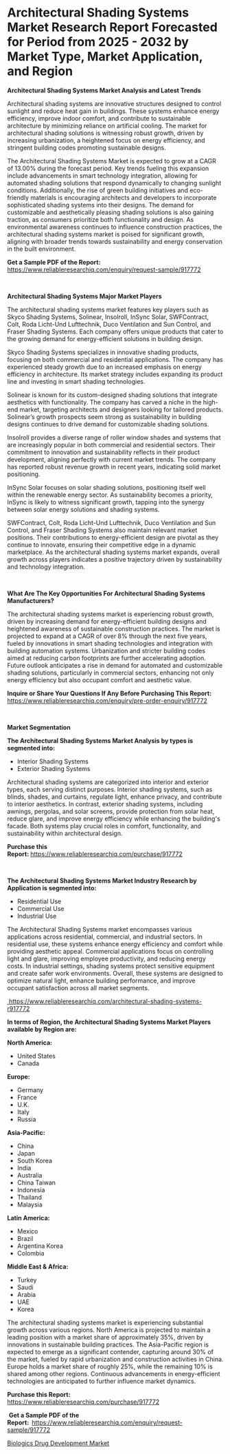 <p><h1>Architectural Shading Systems Market Research Report Forecasted for Period from 2025 -  2032 by Market Type, Market Application, and Region</h1></p><p><strong>Architectural Shading Systems Market Analysis and Latest Trends</strong></p>
<p><p>Architectural shading systems are innovative structures designed to control sunlight and reduce heat gain in buildings. These systems enhance energy efficiency, improve indoor comfort, and contribute to sustainable architecture by minimizing reliance on artificial cooling. The market for architectural shading solutions is witnessing robust growth, driven by increasing urbanization, a heightened focus on energy efficiency, and stringent building codes promoting sustainable designs.</p><p>The Architectural Shading Systems Market is expected to grow at a CAGR of 13.00% during the forecast period. Key trends fueling this expansion include advancements in smart technology integration, allowing for automated shading solutions that respond dynamically to changing sunlight conditions. Additionally, the rise of green building initiatives and eco-friendly materials is encouraging architects and developers to incorporate sophisticated shading systems into their designs. The demand for customizable and aesthetically pleasing shading solutions is also gaining traction, as consumers prioritize both functionality and design. As environmental awareness continues to influence construction practices, the architectural shading systems market is poised for significant growth, aligning with broader trends towards sustainability and energy conservation in the built environment.</p></p>
<p><strong>Get a Sample PDF of the Report:&nbsp;</strong> <a href="https://www.reliableresearchiq.com/enquiry/request-sample/917772?utm_campaign=2246&utm_medium=2&utm_source=Github&utm_content=ia&utm_term=05032025&utm_id=architectural-shading-systems">https://www.reliableresearchiq.com/enquiry/request-sample/917772</a></p>
<p>&nbsp;</p>
<p><strong>Architectural Shading Systems Major Market Players</strong></p>
<p><p>The architectural shading systems market features key players such as Skyco Shading Systems, Solinear, Insolroll, InSync Solar, SWFContract, Colt, Roda Licht-Und Lufttechnik, Duco Ventilation and Sun Control, and Fraser Shading Systems. Each company offers unique products that cater to the growing demand for energy-efficient solutions in building design.</p><p>Skyco Shading Systems specializes in innovative shading products, focusing on both commercial and residential applications. The company has experienced steady growth due to an increased emphasis on energy efficiency in architecture. Its market strategy includes expanding its product line and investing in smart shading technologies.</p><p>Solinear is known for its custom-designed shading solutions that integrate aesthetics with functionality. The company has carved a niche in the high-end market, targeting architects and designers looking for tailored products. Solinear’s growth prospects seem strong as sustainability in building designs continues to drive demand for customizable shading solutions.</p><p>Insolroll provides a diverse range of roller window shades and systems that are increasingly popular in both commercial and residential sectors. Their commitment to innovation and sustainability reflects in their product development, aligning perfectly with current market trends. The company has reported robust revenue growth in recent years, indicating solid market positioning.</p><p>InSync Solar focuses on solar shading solutions, positioning itself well within the renewable energy sector. As sustainability becomes a priority, InSync is likely to witness significant growth, tapping into the synergy between solar energy solutions and shading systems.</p><p>SWFContract, Colt, Roda Licht-Und Lufttechnik, Duco Ventilation and Sun Control, and Fraser Shading Systems also maintain relevant market positions. Their contributions to energy-efficient design are pivotal as they continue to innovate, ensuring their competitive edge in a dynamic marketplace. As the architectural shading systems market expands, overall growth across players indicates a positive trajectory driven by sustainability and technology integration.</p></p>
<p>&nbsp;</p>
<p><strong>What Are The Key Opportunities For Architectural Shading Systems Manufacturers?</strong></p>
<p><p>The architectural shading systems market is experiencing robust growth, driven by increasing demand for energy-efficient building designs and heightened awareness of sustainable construction practices. The market is projected to expand at a CAGR of over 8% through the next five years, fueled by innovations in smart shading technologies and integration with building automation systems. Urbanization and stricter building codes aimed at reducing carbon footprints are further accelerating adoption. Future outlook anticipates a rise in demand for automated and customizable shading solutions, particularly in commercial sectors, enhancing not only energy efficiency but also occupant comfort and aesthetic value.</p></p>
<p><strong>Inquire or Share Your Questions If Any Before Purchasing This Report:</strong> <a href="https://www.reliableresearchiq.com/enquiry/pre-order-enquiry/917772?utm_campaign=2246&utm_medium=2&utm_source=Github&utm_content=ia&utm_term=05032025&utm_id=architectural-shading-systems">https://www.reliableresearchiq.com/enquiry/pre-order-enquiry/917772</a></p>
<p>&nbsp;</p>
<p><strong>Market Segmentation</strong></p>
<p><strong>The Architectural Shading Systems Market Analysis by types is segmented into:</strong></p>
<p><ul><li>Interior Shading Systems</li><li>Exterior Shading Systems</li></ul></p>
<p><p>Architectural shading systems are categorized into interior and exterior types, each serving distinct purposes. Interior shading systems, such as blinds, shades, and curtains, regulate light, enhance privacy, and contribute to interior aesthetics. In contrast, exterior shading systems, including awnings, pergolas, and solar screens, provide protection from solar heat, reduce glare, and improve energy efficiency while enhancing the building's facade. Both systems play crucial roles in comfort, functionality, and sustainability within architectural design.</p></p>
<p><strong>Purchase this Report:&nbsp;</strong><a href="https://www.reliableresearchiq.com/purchase/917772?utm_campaign=2246&utm_medium=2&utm_source=Github&utm_content=ia&utm_term=05032025&utm_id=architectural-shading-systems">https://www.reliableresearchiq.com/purchase/917772</a></p>
<p>&nbsp;</p>
<p><strong>The Architectural Shading Systems Market Industry Research by Application is segmented into:</strong></p>
<p><ul><li>Residential Use</li><li>Commercial Use</li><li>Industrial Use</li></ul></p>
<p><p>The Architectural Shading Systems market encompasses various applications across residential, commercial, and industrial sectors. In residential use, these systems enhance energy efficiency and comfort while providing aesthetic appeal. Commercial applications focus on controlling light and glare, improving employee productivity, and reducing energy costs. In industrial settings, shading systems protect sensitive equipment and create safer work environments. Overall, these systems are designed to optimize natural light, enhance building performance, and improve occupant satisfaction across all market segments.</p></p>
<p><a href="https://www.reliableresearchiq.com/architectural-shading-systems-r917772?utm_campaign=2246&utm_medium=2&utm_source=Github&utm_content=ia&utm_term=05032025&utm_id=architectural-shading-systems">&nbsp;https://www.reliableresearchiq.com/architectural-shading-systems-r917772</a></p>
<p><strong>In terms of Region, the Architectural Shading Systems Market Players available by Region are:</strong></p>
<p>
    <p> <strong> North America: </strong>
        <ul>
            <li>United States</li>
            <li>Canada</li>
        </ul>
        </p> 
    <p> <strong> Europe: </strong>
        <ul>
            <li>Germany</li>
            <li>France</li>
            <li>U.K.</li>
            <li>Italy</li>
            <li>Russia</li>
        </ul>
        </p> 
    <p> <strong> Asia-Pacific: </strong>
        <ul>
            <li>China</li>
            <li>Japan</li>
            <li>South Korea</li>
            <li>India</li>
            <li>Australia</li>
            <li>China Taiwan</li>
            <li>Indonesia</li>
            <li>Thailand</li>
            <li>Malaysia</li>
        </ul>
        </p> 
    <p> <strong> Latin America: </strong>
        <ul>
            <li>Mexico</li>
            <li>Brazil</li>
            <li>Argentina Korea</li>
            <li>Colombia</li>
        </ul>
        </p> 
    <p> <strong> Middle East & Africa: </strong>
        <ul>
            <li>Turkey</li>
            <li>Saudi</li>
            <li>Arabia</li>
            <li>UAE</li>
            <li>Korea</li>
        </ul>
    </p>
    </p>
<p><p>The architectural shading systems market is experiencing substantial growth across various regions. North America is projected to maintain a leading position with a market share of approximately 35%, driven by innovations in sustainable building practices. The Asia-Pacific region is expected to emerge as a significant contender, capturing around 30% of the market, fueled by rapid urbanization and construction activities in China. Europe holds a market share of roughly 25%, while the remaining 10% is shared among other regions. Continuous advancements in energy-efficient technologies are anticipated to further influence market dynamics.</p></p>
<p><strong>Purchase this Report: </strong><a href="https://www.reliableresearchiq.com/purchase/917772?utm_campaign=2246&utm_medium=2&utm_source=Github&utm_content=ia&utm_term=05032025&utm_id=architectural-shading-systems">https://www.reliableresearchiq.com/purchase/917772</a></p>
<p>&nbsp;<strong>Get a Sample PDF of the Report:&nbsp;&nbsp;</strong><a href="https://www.reliableresearchiq.com/enquiry/request-sample/917772?utm_campaign=2246&utm_medium=2&utm_source=Github&utm_content=ia&utm_term=05032025&utm_id=architectural-shading-systems">https://www.reliableresearchiq.com/enquiry/request-sample/917772</a></p>
<p><strong></strong></p>
<p><p><a href="https://github.com/juniordelafrance/Market-Research-Report-List-5/blob/main/biologics-drug-development-market.md?utm_campaign=2246&utm_medium=2&utm_source=Github&utm_content=ia&utm_term=05032025&utm_id=architectural-shading-systems">Biologics Drug Development Market</a></p></p>
